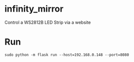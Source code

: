 # infinity_mirror
Control a WS2812B LED Strip via a website

# Run
`sudo python -m flask run --host=192.168.0.148 --port=8080`
